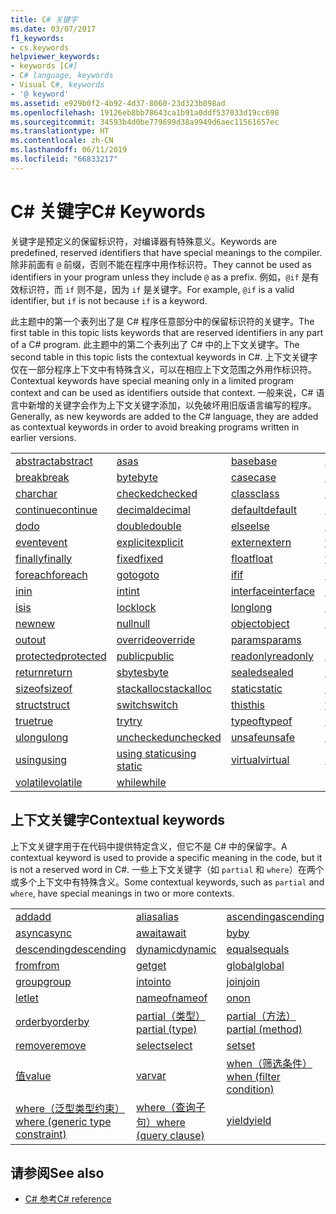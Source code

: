 ```yaml
---
title: C# 关键字
ms.date: 03/07/2017
f1_keywords:
- cs.keywords
helpviewer_keywords:
- keywords [C#]
- C# language, keywords
- Visual C#, keywords
- '@ keyword'
ms.assetid: e929b0f2-4b92-4d37-8060-23d323b098ad
ms.openlocfilehash: 19126eb8bb78643ca1b91a0ddf537033d19cc698
ms.sourcegitcommit: 34593b4d0be779699d38a9949d6aec11561657ec
ms.translationtype: HT
ms.contentlocale: zh-CN
ms.lasthandoff: 06/11/2019
ms.locfileid: "66833217"
---
```

# <a name="c-keywords"></a><span data-ttu-id="61e38-102">C# 关键字</span><span class="sxs-lookup"><span data-stu-id="61e38-102">C# Keywords</span></span>

<span data-ttu-id="61e38-103">关键字是预定义的保留标识符，对编译器有特殊意义。</span><span class="sxs-lookup"><span data-stu-id="61e38-103">Keywords are predefined, reserved identifiers that have special meanings to the compiler.</span></span> <span data-ttu-id="61e38-104">除非前面有 `@` 前缀，否则不能在程序中用作标识符。</span><span class="sxs-lookup"><span data-stu-id="61e38-104">They cannot be used as identifiers in your program unless they include `@` as a prefix.</span></span> <span data-ttu-id="61e38-105">例如，`@if` 是有效标识符，而 `if` 则不是，因为 `if` 是关键字。</span><span class="sxs-lookup"><span data-stu-id="61e38-105">For example, `@if` is a valid identifier, but `if` is not because `if` is a keyword.</span></span>  
  
 <span data-ttu-id="61e38-106">此主题中的第一个表列出了是 C# 程序任意部分中的保留标识符的关键字。</span><span class="sxs-lookup"><span data-stu-id="61e38-106">The first table in this topic lists keywords that are reserved identifiers in any part of a C# program.</span></span> <span data-ttu-id="61e38-107">此主题中的第二个表列出了 C# 中的上下文关键字。</span><span class="sxs-lookup"><span data-stu-id="61e38-107">The second table in this topic lists the contextual keywords in C#.</span></span> <span data-ttu-id="61e38-108">上下文关键字仅在一部分程序上下文中有特殊含义，可以在相应上下文范围之外用作标识符。</span><span class="sxs-lookup"><span data-stu-id="61e38-108">Contextual keywords have special meaning only in a limited program context and can be used as identifiers outside that context.</span></span> <span data-ttu-id="61e38-109">一般来说，C# 语言中新增的关键字会作为上下文关键字添加，以免破坏用旧版语言编写的程序。</span><span class="sxs-lookup"><span data-stu-id="61e38-109">Generally, as new keywords are added to the C# language, they are added as contextual keywords in order to avoid breaking programs written in earlier versions.</span></span>  
  
|||||  
|---|---|---|---|  
|[<span data-ttu-id="61e38-110">abstract</span><span class="sxs-lookup"><span data-stu-id="61e38-110">abstract</span></span>](abstract.md)|[<span data-ttu-id="61e38-111">as</span><span class="sxs-lookup"><span data-stu-id="61e38-111">as</span></span>](as.md)|[<span data-ttu-id="61e38-112">base</span><span class="sxs-lookup"><span data-stu-id="61e38-112">base</span></span>](base.md)|[<span data-ttu-id="61e38-113">bool</span><span class="sxs-lookup"><span data-stu-id="61e38-113">bool</span></span>](bool.md)|  
|[<span data-ttu-id="61e38-114">break</span><span class="sxs-lookup"><span data-stu-id="61e38-114">break</span></span>](break.md)|[<span data-ttu-id="61e38-115">byte</span><span class="sxs-lookup"><span data-stu-id="61e38-115">byte</span></span>](byte.md)|[<span data-ttu-id="61e38-116">case</span><span class="sxs-lookup"><span data-stu-id="61e38-116">case</span></span>](switch.md)|[<span data-ttu-id="61e38-117">catch</span><span class="sxs-lookup"><span data-stu-id="61e38-117">catch</span></span>](try-catch.md)|  
|[<span data-ttu-id="61e38-118">char</span><span class="sxs-lookup"><span data-stu-id="61e38-118">char</span></span>](char.md)|[<span data-ttu-id="61e38-119">checked</span><span class="sxs-lookup"><span data-stu-id="61e38-119">checked</span></span>](checked.md)|[<span data-ttu-id="61e38-120">class</span><span class="sxs-lookup"><span data-stu-id="61e38-120">class</span></span>](class.md)|[<span data-ttu-id="61e38-121">const</span><span class="sxs-lookup"><span data-stu-id="61e38-121">const</span></span>](const.md)|  
|[<span data-ttu-id="61e38-122">continue</span><span class="sxs-lookup"><span data-stu-id="61e38-122">continue</span></span>](continue.md)|[<span data-ttu-id="61e38-123">decimal</span><span class="sxs-lookup"><span data-stu-id="61e38-123">decimal</span></span>](decimal.md)|[<span data-ttu-id="61e38-124">default</span><span class="sxs-lookup"><span data-stu-id="61e38-124">default</span></span>](default.md)|[<span data-ttu-id="61e38-125">delegate</span><span class="sxs-lookup"><span data-stu-id="61e38-125">delegate</span></span>](delegate.md)|  
|[<span data-ttu-id="61e38-126">do</span><span class="sxs-lookup"><span data-stu-id="61e38-126">do</span></span>](do.md)|[<span data-ttu-id="61e38-127">double</span><span class="sxs-lookup"><span data-stu-id="61e38-127">double</span></span>](double.md)|[<span data-ttu-id="61e38-128">else</span><span class="sxs-lookup"><span data-stu-id="61e38-128">else</span></span>](if-else.md)|[<span data-ttu-id="61e38-129">enum</span><span class="sxs-lookup"><span data-stu-id="61e38-129">enum</span></span>](enum.md)|  
|[<span data-ttu-id="61e38-130">event</span><span class="sxs-lookup"><span data-stu-id="61e38-130">event</span></span>](event.md)|[<span data-ttu-id="61e38-131">explicit</span><span class="sxs-lookup"><span data-stu-id="61e38-131">explicit</span></span>](explicit.md)|[<span data-ttu-id="61e38-132">extern</span><span class="sxs-lookup"><span data-stu-id="61e38-132">extern</span></span>](extern.md)|[<span data-ttu-id="61e38-133">false</span><span class="sxs-lookup"><span data-stu-id="61e38-133">false</span></span>](false-literal.md)|  
|[<span data-ttu-id="61e38-134">finally</span><span class="sxs-lookup"><span data-stu-id="61e38-134">finally</span></span>](try-finally.md)|[<span data-ttu-id="61e38-135">fixed</span><span class="sxs-lookup"><span data-stu-id="61e38-135">fixed</span></span>](fixed-statement.md)|[<span data-ttu-id="61e38-136">float</span><span class="sxs-lookup"><span data-stu-id="61e38-136">float</span></span>](float.md)|[<span data-ttu-id="61e38-137">for</span><span class="sxs-lookup"><span data-stu-id="61e38-137">for</span></span>](for.md)|  
|[<span data-ttu-id="61e38-138">foreach</span><span class="sxs-lookup"><span data-stu-id="61e38-138">foreach</span></span>](foreach-in.md)|[<span data-ttu-id="61e38-139">goto</span><span class="sxs-lookup"><span data-stu-id="61e38-139">goto</span></span>](goto.md)|[<span data-ttu-id="61e38-140">if</span><span class="sxs-lookup"><span data-stu-id="61e38-140">if</span></span>](if-else.md)|[<span data-ttu-id="61e38-141">implicit</span><span class="sxs-lookup"><span data-stu-id="61e38-141">implicit</span></span>](implicit.md)|  
|[<span data-ttu-id="61e38-142">in</span><span class="sxs-lookup"><span data-stu-id="61e38-142">in</span></span>](in.md)|[<span data-ttu-id="61e38-143">int</span><span class="sxs-lookup"><span data-stu-id="61e38-143">int</span></span>](int.md)|[<span data-ttu-id="61e38-144">interface</span><span class="sxs-lookup"><span data-stu-id="61e38-144">interface</span></span>](interface.md)|[<span data-ttu-id="61e38-145">internal</span><span class="sxs-lookup"><span data-stu-id="61e38-145">internal</span></span>](internal.md)|
|[<span data-ttu-id="61e38-146">is</span><span class="sxs-lookup"><span data-stu-id="61e38-146">is</span></span>](is.md)|[<span data-ttu-id="61e38-147">lock</span><span class="sxs-lookup"><span data-stu-id="61e38-147">lock</span></span>](lock-statement.md)|[<span data-ttu-id="61e38-148">long</span><span class="sxs-lookup"><span data-stu-id="61e38-148">long</span></span>](long.md)|[<span data-ttu-id="61e38-149">namespace</span><span class="sxs-lookup"><span data-stu-id="61e38-149">namespace</span></span>](namespace.md)|
|[<span data-ttu-id="61e38-150">new</span><span class="sxs-lookup"><span data-stu-id="61e38-150">new</span></span>](new.md)|[<span data-ttu-id="61e38-151">null</span><span class="sxs-lookup"><span data-stu-id="61e38-151">null</span></span>](null.md)|[<span data-ttu-id="61e38-152">object</span><span class="sxs-lookup"><span data-stu-id="61e38-152">object</span></span>](object.md)|[<span data-ttu-id="61e38-153">operator</span><span class="sxs-lookup"><span data-stu-id="61e38-153">operator</span></span>](operator.md)|
|[<span data-ttu-id="61e38-154">out</span><span class="sxs-lookup"><span data-stu-id="61e38-154">out</span></span>](out.md)|[<span data-ttu-id="61e38-155">override</span><span class="sxs-lookup"><span data-stu-id="61e38-155">override</span></span>](override.md)|[<span data-ttu-id="61e38-156">params</span><span class="sxs-lookup"><span data-stu-id="61e38-156">params</span></span>](params.md)|[<span data-ttu-id="61e38-157">private</span><span class="sxs-lookup"><span data-stu-id="61e38-157">private</span></span>](private.md)|
|[<span data-ttu-id="61e38-158">protected</span><span class="sxs-lookup"><span data-stu-id="61e38-158">protected</span></span>](protected.md)|[<span data-ttu-id="61e38-159">public</span><span class="sxs-lookup"><span data-stu-id="61e38-159">public</span></span>](public.md)|[<span data-ttu-id="61e38-160">readonly</span><span class="sxs-lookup"><span data-stu-id="61e38-160">readonly</span></span>](readonly.md)|[<span data-ttu-id="61e38-161">ref</span><span class="sxs-lookup"><span data-stu-id="61e38-161">ref</span></span>](ref.md)|
|[<span data-ttu-id="61e38-162">return</span><span class="sxs-lookup"><span data-stu-id="61e38-162">return</span></span>](return.md)|[<span data-ttu-id="61e38-163">sbyte</span><span class="sxs-lookup"><span data-stu-id="61e38-163">sbyte</span></span>](sbyte.md)|[<span data-ttu-id="61e38-164">sealed</span><span class="sxs-lookup"><span data-stu-id="61e38-164">sealed</span></span>](sealed.md)|[<span data-ttu-id="61e38-165">short</span><span class="sxs-lookup"><span data-stu-id="61e38-165">short</span></span>](short.md)||
[<span data-ttu-id="61e38-166">sizeof</span><span class="sxs-lookup"><span data-stu-id="61e38-166">sizeof</span></span>](sizeof.md)|[<span data-ttu-id="61e38-167">stackalloc</span><span class="sxs-lookup"><span data-stu-id="61e38-167">stackalloc</span></span>](../operators/stackalloc.md)|[<span data-ttu-id="61e38-168">static</span><span class="sxs-lookup"><span data-stu-id="61e38-168">static</span></span>](static.md)|[<span data-ttu-id="61e38-169">string</span><span class="sxs-lookup"><span data-stu-id="61e38-169">string</span></span>](string.md)|
|[<span data-ttu-id="61e38-170">struct</span><span class="sxs-lookup"><span data-stu-id="61e38-170">struct</span></span>](struct.md)|[<span data-ttu-id="61e38-171">switch</span><span class="sxs-lookup"><span data-stu-id="61e38-171">switch</span></span>](switch.md)|[<span data-ttu-id="61e38-172">this</span><span class="sxs-lookup"><span data-stu-id="61e38-172">this</span></span>](this.md)|[<span data-ttu-id="61e38-173">throw</span><span class="sxs-lookup"><span data-stu-id="61e38-173">throw</span></span>](throw.md)|
|[<span data-ttu-id="61e38-174">true</span><span class="sxs-lookup"><span data-stu-id="61e38-174">true</span></span>](true-literal.md)|[<span data-ttu-id="61e38-175">try</span><span class="sxs-lookup"><span data-stu-id="61e38-175">try</span></span>](try-catch.md)|[<span data-ttu-id="61e38-176">typeof</span><span class="sxs-lookup"><span data-stu-id="61e38-176">typeof</span></span>](typeof.md)|[<span data-ttu-id="61e38-177">uint</span><span class="sxs-lookup"><span data-stu-id="61e38-177">uint</span></span>](uint.md)|
|[<span data-ttu-id="61e38-178">ulong</span><span class="sxs-lookup"><span data-stu-id="61e38-178">ulong</span></span>](ulong.md)|[<span data-ttu-id="61e38-179">unchecked</span><span class="sxs-lookup"><span data-stu-id="61e38-179">unchecked</span></span>](unchecked.md)|[<span data-ttu-id="61e38-180">unsafe</span><span class="sxs-lookup"><span data-stu-id="61e38-180">unsafe</span></span>](unsafe.md)|[<span data-ttu-id="61e38-181">ushort</span><span class="sxs-lookup"><span data-stu-id="61e38-181">ushort</span></span>](ushort.md)|
|[<span data-ttu-id="61e38-182">using</span><span class="sxs-lookup"><span data-stu-id="61e38-182">using</span></span>](using.md)|[<span data-ttu-id="61e38-183">using static</span><span class="sxs-lookup"><span data-stu-id="61e38-183">using static</span></span>](using-static.md)|[<span data-ttu-id="61e38-184">virtual</span><span class="sxs-lookup"><span data-stu-id="61e38-184">virtual</span></span>](virtual.md)|[<span data-ttu-id="61e38-185">void</span><span class="sxs-lookup"><span data-stu-id="61e38-185">void</span></span>](void.md)|
|[<span data-ttu-id="61e38-186">volatile</span><span class="sxs-lookup"><span data-stu-id="61e38-186">volatile</span></span>](volatile.md)|[<span data-ttu-id="61e38-187">while</span><span class="sxs-lookup"><span data-stu-id="61e38-187">while</span></span>](while.md)|

## <a name="contextual-keywords"></a><span data-ttu-id="61e38-188">上下文关键字</span><span class="sxs-lookup"><span data-stu-id="61e38-188">Contextual keywords</span></span>

 <span data-ttu-id="61e38-189">上下文关键字用于在代码中提供特定含义，但它不是 C# 中的保留字。</span><span class="sxs-lookup"><span data-stu-id="61e38-189">A contextual keyword is used to provide a specific meaning in the code, but it is not a reserved word in C#.</span></span> <span data-ttu-id="61e38-190">一些上下文关键字（如 `partial` 和 `where`）在两个或多个上下文中有特殊含义。</span><span class="sxs-lookup"><span data-stu-id="61e38-190">Some contextual keywords, such as `partial` and `where`, have special meanings in two or more contexts.</span></span>  
  
||||  
|---|---|---|  
|[<span data-ttu-id="61e38-191">add</span><span class="sxs-lookup"><span data-stu-id="61e38-191">add</span></span>](add.md)|[<span data-ttu-id="61e38-192">alias</span><span class="sxs-lookup"><span data-stu-id="61e38-192">alias</span></span>](extern-alias.md)|[<span data-ttu-id="61e38-193">ascending</span><span class="sxs-lookup"><span data-stu-id="61e38-193">ascending</span></span>](ascending.md)|
|[<span data-ttu-id="61e38-194">async</span><span class="sxs-lookup"><span data-stu-id="61e38-194">async</span></span>](async.md)|[<span data-ttu-id="61e38-195">await</span><span class="sxs-lookup"><span data-stu-id="61e38-195">await</span></span>](await.md)|[<span data-ttu-id="61e38-196">by</span><span class="sxs-lookup"><span data-stu-id="61e38-196">by</span></span>](by.md)|
|[<span data-ttu-id="61e38-197">descending</span><span class="sxs-lookup"><span data-stu-id="61e38-197">descending</span></span>](descending.md)|[<span data-ttu-id="61e38-198">dynamic</span><span class="sxs-lookup"><span data-stu-id="61e38-198">dynamic</span></span>](dynamic.md)|[<span data-ttu-id="61e38-199">equals</span><span class="sxs-lookup"><span data-stu-id="61e38-199">equals</span></span>](equals.md)|
|[<span data-ttu-id="61e38-200">from</span><span class="sxs-lookup"><span data-stu-id="61e38-200">from</span></span>](from-clause.md)|[<span data-ttu-id="61e38-201">get</span><span class="sxs-lookup"><span data-stu-id="61e38-201">get</span></span>](get.md)|[<span data-ttu-id="61e38-202">global</span><span class="sxs-lookup"><span data-stu-id="61e38-202">global</span></span>](global.md)|
|[<span data-ttu-id="61e38-203">group</span><span class="sxs-lookup"><span data-stu-id="61e38-203">group</span></span>](group-clause.md)|[<span data-ttu-id="61e38-204">into</span><span class="sxs-lookup"><span data-stu-id="61e38-204">into</span></span>](into.md)|[<span data-ttu-id="61e38-205">join</span><span class="sxs-lookup"><span data-stu-id="61e38-205">join</span></span>](join-clause.md)|
|[<span data-ttu-id="61e38-206">let</span><span class="sxs-lookup"><span data-stu-id="61e38-206">let</span></span>](let-clause.md)|[<span data-ttu-id="61e38-207">nameof</span><span class="sxs-lookup"><span data-stu-id="61e38-207">nameof</span></span>](nameof.md)|[<span data-ttu-id="61e38-208">on</span><span class="sxs-lookup"><span data-stu-id="61e38-208">on</span></span>](on.md)|
|[<span data-ttu-id="61e38-209">orderby</span><span class="sxs-lookup"><span data-stu-id="61e38-209">orderby</span></span>](orderby-clause.md)|[<span data-ttu-id="61e38-210">partial（类型）</span><span class="sxs-lookup"><span data-stu-id="61e38-210">partial (type)</span></span>](partial-type.md)|[<span data-ttu-id="61e38-211">partial（方法）</span><span class="sxs-lookup"><span data-stu-id="61e38-211">partial (method)</span></span>](partial-method.md)|
|[<span data-ttu-id="61e38-212">remove</span><span class="sxs-lookup"><span data-stu-id="61e38-212">remove</span></span>](remove.md)|[<span data-ttu-id="61e38-213">select</span><span class="sxs-lookup"><span data-stu-id="61e38-213">select</span></span>](select-clause.md)|[<span data-ttu-id="61e38-214">set</span><span class="sxs-lookup"><span data-stu-id="61e38-214">set</span></span>](set.md)|
|[<span data-ttu-id="61e38-215">值</span><span class="sxs-lookup"><span data-stu-id="61e38-215">value</span></span>](value.md)|[<span data-ttu-id="61e38-216">var</span><span class="sxs-lookup"><span data-stu-id="61e38-216">var</span></span>](var.md)|[<span data-ttu-id="61e38-217">when（筛选条件）</span><span class="sxs-lookup"><span data-stu-id="61e38-217">when (filter condition)</span></span>](when.md)|
|[<span data-ttu-id="61e38-218">where（泛型类型约束）</span><span class="sxs-lookup"><span data-stu-id="61e38-218">where (generic type constraint)</span></span>](where-generic-type-constraint.md)|[<span data-ttu-id="61e38-219">where（查询子句）</span><span class="sxs-lookup"><span data-stu-id="61e38-219">where (query clause)</span></span>](where-clause.md)|[<span data-ttu-id="61e38-220">yield</span><span class="sxs-lookup"><span data-stu-id="61e38-220">yield</span></span>](yield.md)|
  
## <a name="see-also"></a><span data-ttu-id="61e38-221">请参阅</span><span class="sxs-lookup"><span data-stu-id="61e38-221">See also</span></span>

- [<span data-ttu-id="61e38-222">C# 参考</span><span class="sxs-lookup"><span data-stu-id="61e38-222">C# reference</span></span>](../index.md)
